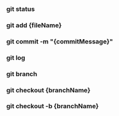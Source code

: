 ### git status

### git add {fileName}

### git commit -m  "{commitMessage}"

### git log

### git branch

### git checkout {branchName}

### git checkout -b {branchName}

